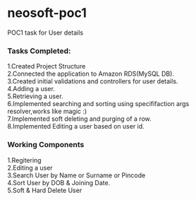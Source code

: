 # neosoft-poc1
POC1 task for User details

<h3>Tasks Completed:</h3>
1.Created Project Structure<br>
2.Connected the application to Amazon RDS(MySQL DB).<br>
3.Created initial validations and controllers for user details.<br>
4.Adding a user.<br>
5.Retrieving a user.<br>
6.Implemented searching and sorting using specififaction args resolver,works like magic :)<br>
7.Implemented soft deleting and purging of a row.<br>
8.Implemented Editing a user based on user id.<br>

<h3>Working Components</h3>
1.Regitering<br>
2.Editing a user<br>
3.Search User by Name or Surname or Pincode<br>
4.Sort User by DOB & Joining Date.<br>
5.Soft & Hard Delete User


